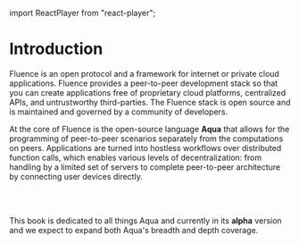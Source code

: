 import ReactPlayer from "react-player";

# Introduction

Fluence is an open protocol and a framework for internet or private cloud applications. Fluence provides a peer-to-peer development stack so that you can create applications free of proprietary cloud platforms, centralized APIs, and untrustworthy third-parties. The Fluence stack is open source and is maintained and governed by a community of developers.

At the core of Fluence is the open-source language **Aqua** that allows for the programming of peer-to-peer scenarios separately from the computations on peers. Applications are turned into hostless workflows over distributed function calls, which enables various levels of decentralization: from handling by a limited set of servers to complete peer-to-peer architecture by connecting user devices directly.

<ReactPlayer controls url="https://youtu.be/dIUXgdEcUPg" width="100%" />
<br />
<ReactPlayer controls url="https://youtu.be/M_u-EnWrMOQ" width="100%" />
<br />

This book is dedicated to all things Aqua and currently in its **alpha** version and we expect to expand both Aqua's breadth and depth coverage.
